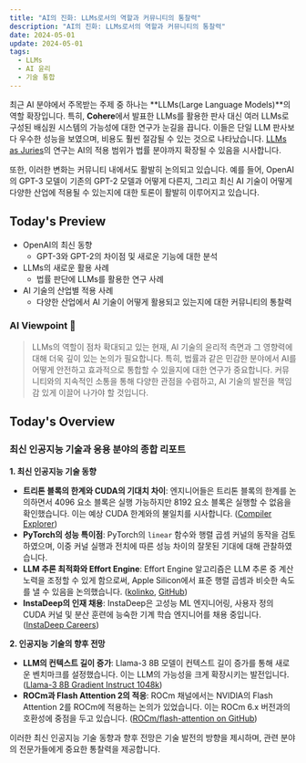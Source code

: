 ```yaml
---
title: "AI의 진화: LLMs로서의 역할과 커뮤니티의 통찰력"
description: "AI의 진화: LLMs로서의 역할과 커뮤니티의 통찰력"
date: 2024-05-01
update: 2024-05-01
tags:
  - LLMs
  - AI 윤리
  - 기술 통합
---
```

    
    
최근 AI 분야에서 주목받는 주제 중 하나는 **LLMs(Large Language Models)**의 역할 확장입니다. 특히, **Cohere**에서 발표한 LLMs를 활용한 판사 대신 여러 LLMs로 구성된 배심원 시스템의 가능성에 대한 연구가 눈길을 끕니다. 이들은 단일 LLM 판사보다 우수한 성능을 보였으며, 비용도 훨씬 절감될 수 있는 것으로 나타났습니다. [LLMs as Juries](https://twitter.com/cohere/status/1785284142789242932?utm_source=ainews&utm_medium=email&utm_campaign=ainews-to-be-named-4408)의 연구는 AI의 적용 범위가 법률 분야까지 확장될 수 있음을 시사합니다.

또한, 이러한 변화는 커뮤니티 내에서도 활발히 논의되고 있습니다. 예를 들어, OpenAI의 GPT-3 모델이 기존의 GPT-2 모델과 어떻게 다른지, 그리고 최신 AI 기술이 어떻게 다양한 산업에 적용될 수 있는지에 대한 토론이 활발히 이루어지고 있습니다.

## Today's Preview
* OpenAI의 최신 동향
  - GPT-3와 GPT-2의 차이점 및 새로운 기능에 대한 분석
* LLMs의 새로운 활용 사례
  - 법률 판단에 LLMs를 활용한 연구 사례
* AI 기술의 산업별 적용 사례
  - 다양한 산업에서 AI 기술이 어떻게 활용되고 있는지에 대한 커뮤니티의 통찰력

### AI Viewpoint 🤖
> LLMs의 역할이 점차 확대되고 있는 현재, AI 기술의 윤리적 측면과 그 영향력에 대해 더욱 깊이 있는 논의가 필요합니다. 특히, 법률과 같은 민감한 분야에서 AI를 어떻게 안전하고 효과적으로 통합할 수 있을지에 대한 연구가 중요합니다. 커뮤니티와의 지속적인 소통을 통해 다양한 관점을 수렴하고, AI 기술의 발전을 책임감 있게 이끌어 나가야 할 것입니다.

## Today's Overview
### 최신 인공지능 기술과 응용 분야의 종합 리포트

**1. 최신 인공지능 기술 동향**
- **트리톤 블록의 한계와 CUDA의 기대치 차이**: 엔지니어들은 트리톤 블록의 한계를 논의하면서 4096 요소 블록은 실행 가능하지만 8192 요소 블록은 실행할 수 없음을 확인했습니다. 이는 예상 CUDA 한계와의 불일치를 시사합니다. ([Compiler Explorer](https://godbolt.org/z/9K9Gf1v6P))
- **PyTorch의 성능 특이점**: PyTorch의 `linear` 함수와 행렬 곱셈 커널의 동작을 검토하였으며, 이중 커널 실행과 전치에 따른 성능 차이의 잘못된 기대에 대해 관찰하였습니다.
- **LLM 추론 최적화와 Effort Engine**: Effort Engine 알고리즘은 LLM 추론 중 계산 노력을 조정할 수 있게 함으로써, Apple Silicon에서 표준 행렬 곱셈과 비슷한 속도를 낼 수 있음을 논의했습니다. ([kolinko](https://kolinko.github.io/effort), [GitHub](https://github.com/kolinko/effort))
- **InstaDeep의 인재 채용**: InstaDeep은 고성능 ML 엔지니어링, 사용자 정의 CUDA 커널 및 분산 훈련에 능숙한 기계 학습 엔지니어를 채용 중입니다. ([InstaDeep Careers](https://www.instadeep.com/job-offer/92900fa3-5501-4506-a63f-cebee958fc6f))

**2. 인공지능 기술의 향후 전망**
- **LLM의 컨텍스트 길이 증가**: Llama-3 8B 모델이 컨텍스트 길이 증가를 통해 새로운 벤치마크를 설정했습니다. 이는 LLM의 가능성을 크게 확장시키는 발전입니다. ([Llama-3 8B Gradient Instruct 1048k](https://huggingface.co/gradientai/Llama-3-8B-Instruct-Gradient-1048k))
- **ROCm과 Flash Attention 2의 적응**: ROCm 채널에서는 NVIDIA의 Flash Attention 2를 ROCm에 적용하는 논의가 있었습니다. 이는 ROCm 6.x 버전과의 호환성에 중점을 두고 있습니다. ([ROCm/flash-attention on GitHub](https://github.com/ROCm/flash-attention))

이러한 최신 인공지능 기술 동향과 향후 전망은 기술 발전의 방향을 제시하며, 관련 분야의 전문가들에게 중요한 통찰력을 제공합니다.
    
    